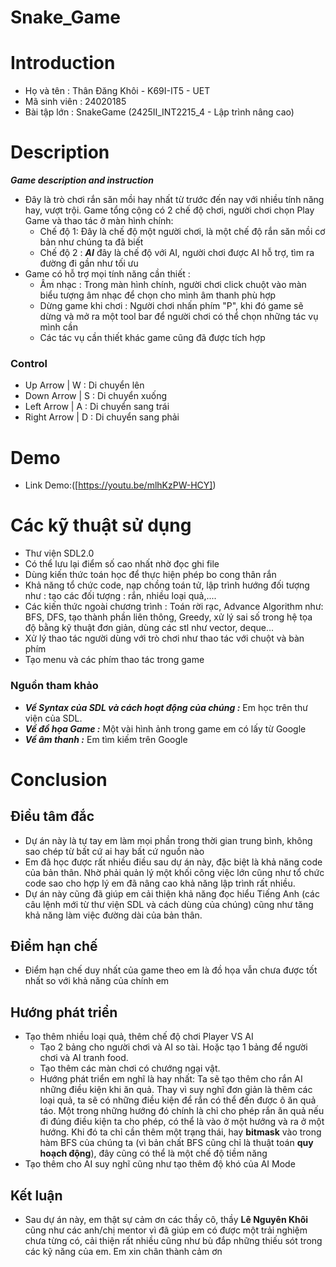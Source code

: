 # Snake_Game

# Introduction
+ Họ và tên : Thân Đăng Khôi - K69I-IT5 - UET
+ Mã sinh viên : 24020185
+ Bài tập lớn : SnakeGame (2425II_INT2215_4 - Lập trình nâng cao)

# Description
***Game description and instruction***

+ Đây là trò chơi rắn săn mồi hay nhất từ trước đến nay với nhiều tính năng hay, vượt trội. Game tổng cộng có 2 chế độ chơi, người chơi chọn Play Game và thao tác ở màn hình chính: 
   + Chế độ 1: Đây là chế độ một người chơi, là một chế độ rắn săn mồi cơ bản như chúng ta đã biết
   + Chế độ 2 : ***AI*** đây là chế độ với AI, người chơi được AI hỗ trợ, tìm ra đường đi gần như tối ưu
+ Game có hỗ trợ mọi tính năng cần thiết :
   + Âm nhạc : Trong màn hình chính, người chơi click chuột vào màn biểu tượng âm nhạc để chọn cho mình âm thanh phù hợp
   + Dừng game khi chơi : Người chơi nhấn phím "P", khi đó game sẽ dừng và mở ra một tool bar để người chơi có thể chọn những tác vụ mình cần
   + Các tác vụ cần thiết khác game cũng đã được tích hợp
 
### Control
   + Up Arrow | W : Di chuyển lên
   + Down Arrow | S : Di chuyển xuống
   + Left Arrow | A : Di chuyển sang trái
   + Right Arrow | D : Di chuyển sang phải

# Demo
   + Link Demo:([https://youtu.be/mlhKzPW-HCY])


# Các kỹ thuật sử dụng
   + Thư viện SDL2.0
   + Có thể lưu lại điểm số cao nhất nhờ đọc ghi file
   + Dùng kiến thức toán học để thực hiện phép bo cong thân rắn
   + Khả năng tổ chức code, nạp chồng toán tử, lập trình hướng đối tượng như : tạo các đối tượng : rắn, nhiều loại quả,.... 
   + Các kiến thức ngoài chương trình : Toán rời rạc, Advance Algorithm như: BFS, DFS, tạo thành phần liên thông, Greedy, xử lý sai số trong hệ tọa độ bằng kỹ thuật đơn giản, dùng các stl như vector, deque...
   + Xử lý thao tác người dùng với trò chơi như thao tác với chuột và bàn phím
   + Tạo menu và các phím thao tác trong game

### Nguồn tham khảo
   + ***Về Syntax của SDL và cách hoạt động của chúng :*** Em học trên thư viện của SDL.
   + ***Về đồ họa Game :*** Một vài hình ảnh trong game em có lấy từ Google
   + ***Về âm thanh :*** Em tìm kiếm trên Google

# Conclusion
  ## Điều tâm đắc
   + Dự án này là tự tay em làm mọi phần trong thời gian trung bình, không sao chép từ bất cứ ai hay bất cứ nguồn nào
   + Em đã học được rất nhiều điều sau dự án này, đặc biệt là khả năng code của bản thân. Nhờ phải quản lý một khối công việc lớn cũng như tổ chức code sao cho hợp lý em đã nâng cao khả năng lập trình rất nhiều.
   + Dự án này cũng đã giúp em cải thiện khả năng đọc hiểu Tiếng Anh (các câu lệnh mới từ thư viện SDL và cách dùng của chúng) cũng như tăng khả năng làm việc đường dài của bản thân.
 ## Điểm hạn chế
   + Điểm hạn chế duy nhất của game theo em là đồ họa vẫn chưa được tốt nhất so với khả năng của chính em
 ## Hướng phát triển 
   + Tạo thêm nhiều loại quả, thêm chế độ chơi Player VS AI
      + Tạo 2 bảng cho người chơi và AI so tài. Hoặc tạo 1 bảng để người chơi và AI tranh food.
      + Tạo thêm các màn chơi có chướng ngại vật.
      + Hướng phát triển em nghĩ là hay nhất: Ta sẽ tạo thêm cho rắn AI những điều kiện khi ăn quả. Thay vì suy nghĩ đơn giản là thêm các loại quả, ta sẽ có những điều kiện để  rắn có thể đến được ô ăn quả táo. Một trong những hướng đó chính là chỉ cho phép rắn ăn quả nếu đi đúng điều kiện ta cho phép, có thể là vào ở một hướng và ra ở một hướng. Khi đó ta chỉ cần thêm một trạng thái, hay **bitmask** vào trong hàm BFS của chúng ta (vì bản chất BFS cũng chỉ là thuật toán **quy hoạch động**), đây cũng có thể là một chế độ tiềm năng
   + Tạo thêm cho AI suy nghĩ cũng như tạo thêm độ khó của AI Mode
 ## Kết luận
   + Sau dự án này, em thật sự cảm ơn các thầy cô, thầy **Lê Nguyên Khôi** cũng như các anh/chị mentor vì đã giúp em có được một trải nghiệm chưa từng có, cải thiện rất nhiều cũng như bù đắp những thiếu sót trong các kỹ năng của em. Em xin chân thành cảm ơn
